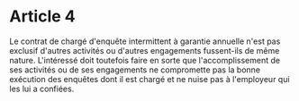 # Article 4

  
 Le contrat de chargé d'enquête intermittent à garantie annuelle n'est pas exclusif d'autres activités ou d'autres engagements fussent-ils de même nature. L'intéressé doit toutefois faire en sorte que l'accomplissement de ses activités ou de ses engagements ne compromette pas la bonne exécution des enquêtes dont il est chargé et ne nuise pas à l'employeur qui les lui a confiées.  
  
